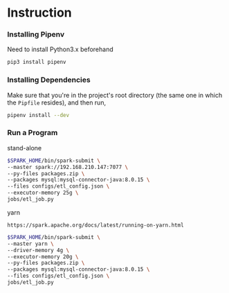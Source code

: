 # Instruction
### Installing Pipenv

Need to install Python3.x beforehand

```bash
pip3 install pipenv
```

### Installing Dependencies

Make sure that you're in the project's root directory (the same one in which the `Pipfile` resides), and then run,

```bash
pipenv install --dev
```

### Run a Program

stand-alone
```bash
$SPARK_HOME/bin/spark-submit \
--master spark://192.168.210.147:7077 \
--py-files packages.zip \
--packages mysql:mysql-connector-java:8.0.15 \
--files configs/etl_config.json \
--executor-memory 25g \
jobs/etl_job.py
```

yarn

`https://spark.apache.org/docs/latest/running-on-yarn.html`

```bash
$SPARK_HOME/bin/spark-submit \
--master yarn \
--driver-memory 4g \
--executor-memory 20g \ 
--py-files packages.zip \
--packages mysql:mysql-connector-java:8.0.15 \
--files configs/etl_config.json \
jobs/etl_job.py
```
